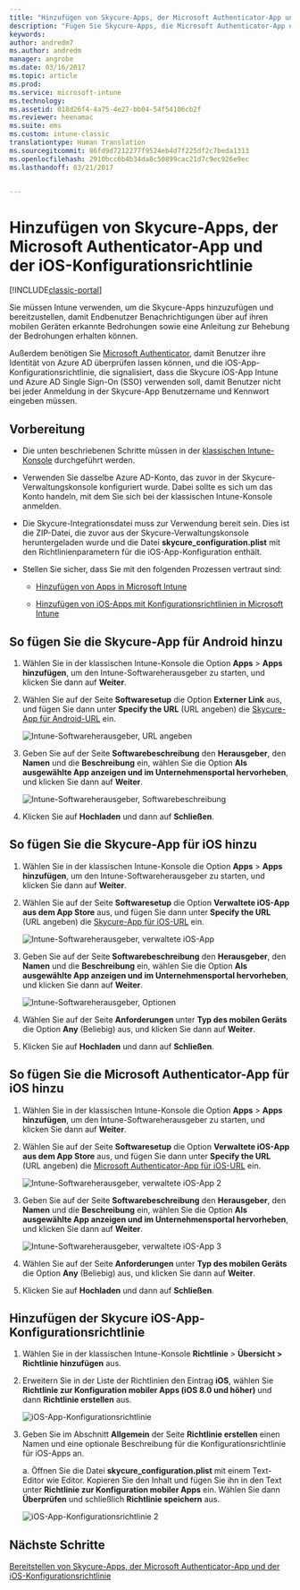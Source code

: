 ```yaml
---
title: "Hinzufügen von Skycure-Apps, der Microsoft Authenticator-App und der iOS-Konfigurationsrichtlinie | Microsoft-Dokumentation"
description: "Fügen Sie Skycure-Apps, die Microsoft Authenticator-App und die iOS-Konfigurationsrichtlinie der klassischen Intune-Konsole hinzu."
keywords: 
author: andredm7
ms.author: andredm
manager: angrobe
ms.date: 03/16/2017
ms.topic: article
ms.prod: 
ms.service: microsoft-intune
ms.technology: 
ms.assetid: 018d26f4-4a75-4e27-bb04-54f54106cb2f
ms.reviewer: heenamac
ms.suite: ems
ms.custom: intune-classic
translationtype: Human Translation
ms.sourcegitcommit: 86fd9d7212277f9524eb4d7f225df2c7beda1313
ms.openlocfilehash: 2910bcc6b4b34da8c50899cac21d7c9ec926e9ec
ms.lasthandoff: 03/21/2017


---
```


# <a name="add-skycure-apps-microsoft-authenticator-app-and-ios-configuration-policy"></a>Hinzufügen von Skycure-Apps, der Microsoft Authenticator-App und der iOS-Konfigurationsrichtlinie

[!INCLUDE[classic-portal](../includes/classic-portal.md)]

Sie müssen Intune verwenden, um die Skycure-Apps hinzuzufügen und bereitzustellen, damit Endbenutzer Benachrichtigungen über auf ihren mobilen Geräten erkannte Bedrohungen sowie eine Anleitung zur Behebung der Bedrohungen erhalten können.

Außerdem benötigen Sie [Microsoft Authenticator](https://docs.microsoft.com/azure/multi-factor-authentication/end-user/microsoft-authenticator-app-how-to), damit Benutzer ihre Identität von Azure AD überprüfen lassen können, und die iOS-App-Konfigurationsrichtlinie, die signalisiert, dass die Skycure iOS-App Intune und Azure AD Single Sign-On (SSO) verwenden soll, damit Benutzer nicht bei jeder Anmeldung in der Skycure-App Benutzername und Kennwort eingeben müssen.

## <a name="before-you-begin"></a>Vorbereitung

-   Die unten beschriebenen Schritte müssen in der [klassischen Intune-Konsole](https://manage.microsoft.com/) durchgeführt werden.

-   Verwenden Sie dasselbe Azure AD-Konto, das zuvor in der Skycure-Verwaltungskonsole konfiguriert wurde. Dabei sollte es sich um das Konto handeln, mit dem Sie sich bei der klassischen Intune-Konsole anmelden.

-   Die Skycure-Integrationsdatei muss zur Verwendung bereit sein. Dies ist die ZIP-Datei, die zuvor aus der Skycure-Verwaltungskonsole heruntergeladen wurde und die Datei **skycure\_configuration.plist** mit den Richtlinienparametern für die iOS-App-Konfiguration enthält.

-   Stellen Sie sicher, dass Sie mit den folgenden Prozessen vertraut sind:

    -   [Hinzufügen von Apps in Microsoft Intune](https://docs.microsoft.com/intune/deploy-use/add-apps)

    -   [Hinzufügen von iOS-Apps mit Konfigurationsrichtlinien in Microsoft Intune](https://docs.microsoft.com/intune/deploy-use/configure-ios-apps-with-mobile-app-configuration-policies-in-microsoft-intune)

## <a name="to-add-the-skycure-app-for-android"></a>So fügen Sie die Skycure-App für Android hinzu

1.  Wählen Sie in der klassischen Intune-Konsole die Option **Apps** &gt; **Apps hinzufügen**, um den Intune-Softwareherausgeber zu starten, und klicken Sie dann auf **Weiter**.

2.  Wählen Sie auf der Seite **Softwaresetup** die Option **Externer Link** aus, und fügen Sie dann unter **Specify the URL** (URL angeben) die [Skycure-App für Android-URL](https://play.google.com/store/apps/details?id=com.skycure.skycure) ein.

    ![Intune-Softwareherausgeber, URL angeben](../media/mtp/skycure-add-apps-1.png)

3.  Geben Sie auf der Seite **Softwarebeschreibung** den **Herausgeber**, den **Namen** und die **Beschreibung** ein, wählen Sie die Option **Als ausgewählte App anzeigen und im Unternehmensportal hervorheben**, und klicken Sie dann auf **Weiter**.

    ![Intune-Softwareherausgeber, Softwarebeschreibung](../media/mtp/skycure-add-apps-2.png)

4.  Klicken Sie auf **Hochladen** und dann auf **Schließen**.

## <a name="to-add-the-skycure-app-for-ios"></a>So fügen Sie die Skycure-App für iOS hinzu

1.  Wählen Sie in der klassischen Intune-Konsole die Option **Apps** &gt; **Apps hinzufügen**, um den Intune-Softwareherausgeber zu starten, und klicken Sie dann auf **Weiter**.

2.  Wählen Sie auf der Seite **Softwaresetup** die Option **Verwaltete iOS-App aus dem App Store** aus, und fügen Sie dann unter **Specify the URL** (URL angeben) die [Skycure-App für iOS-URL](https://itunes.apple.com/us/app/skycure/id695620821?mt=8) ein.

    ![Intune-Softwareherausgeber, verwaltete iOS-App](../media/mtp/skycure-add-apps-3.png)

3.  Geben Sie auf der Seite **Softwarebeschreibung** den **Herausgeber**, den **Namen** und die **Beschreibung** ein, wählen Sie die Option **Als ausgewählte App anzeigen und im Unternehmensportal hervorheben**, und klicken Sie dann auf **Weiter**.

    ![Intune-Softwareherausgeber, Optionen](../media/mtp/skycure-add-apps-4.png)

4.  Wählen Sie auf der Seite **Anforderungen** unter **Typ des mobilen Geräts** die Option **Any** (Beliebig) aus, und klicken Sie dann auf **Weiter**.

5.  Klicken Sie auf **Hochladen** und dann auf **Schließen**.

## <a name="to-add-the-microsoft-authenticator-app-for-ios"></a>So fügen Sie die Microsoft Authenticator-App für iOS hinzu

1.  Wählen Sie in der klassischen Intune-Konsole die Option **Apps** &gt; **Apps hinzufügen**, um den Intune-Softwareherausgeber zu starten, und klicken Sie dann auf **Weiter**.

2.  Wählen Sie auf der Seite **Softwaresetup** die Option **Verwaltete iOS-App aus dem App Store** aus, und fügen Sie dann unter **Specify the URL** (URL angeben) die [Microsoft Authenticator-App für iOS-URL](https://itunes.apple.com/us/app/microsoft-authenticator/id983156458?mt=8) ein.

    ![Intune-Softwareherausgeber, verwaltete iOS-App 2](../media/mtp/skycure-add-apps-5.png)

3.  Geben Sie auf der Seite **Softwarebeschreibung** den **Herausgeber**, den **Namen** und die **Beschreibung** ein, wählen Sie die Option **Als ausgewählte App anzeigen und im Unternehmensportal hervorheben**, und klicken Sie dann auf **Weiter**.

    ![Intune-Softwareherausgeber, verwaltete iOS-App 3](../media/mtp/skycure-add-apps-6.png)

4.  Wählen Sie auf der Seite **Anforderungen** unter **Typ des mobilen Geräts** die Option **Any** (Beliebig) aus, und klicken Sie dann auf **Weiter**.

5.  Klicken Sie auf **Hochladen** und dann auf **Schließen**.

## <a name="to-add-the-skycure-ios-app-configuration-policy"></a>Hinzufügen der Skycure iOS-App-Konfigurationsrichtlinie

1.  Wählen Sie in der klassischen Intune-Konsole **Richtlinie** &gt; **Übersicht &gt; Richtlinie hinzufügen** aus.

2.  Erweitern Sie in der Liste der Richtlinien den Eintrag **iOS**, wählen Sie **Richtlinie zur Konfiguration mobiler Apps (iOS 8.0 und höher)** und dann **Richtlinie erstellen** aus.

    ![iOS-App-Konfigurationsrichtlinie](../media/mtp/skycure-add-apps-7.png)

3.  Geben Sie im Abschnitt **Allgemein** der Seite **Richtlinie erstellen** einen Namen und eine optionale Beschreibung für die Konfigurationsrichtlinie für iOS-Apps an.

    a.  Öffnen Sie die Datei **skycure\_configuration.plist** mit einem Text-Editor wie Editor. Kopieren Sie den Inhalt und fügen Sie ihn in den Text unter **Richtlinie zur Konfiguration mobiler Apps** ein. Wählen Sie dann **Überprüfen** und schließlich **Richtlinie speichern** aus.

       ![iOS-App-Konfigurationsrichtlinie 2](../media/mtp/skycure-add-apps-8.png)

## <a name="next-steps"></a>Nächste Schritte

[Bereitstellen von Skycure-Apps, der Microsoft Authenticator-App und der iOS-Konfigurationsrichtlinie](https://docs.microsoft.com/intune/deploy-use/deploy-skycure-apps-microsoft-authenticator-app-and-ios-app-configuration-policy)

